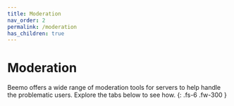 ```yaml
---
title: Moderation
nav_order: 2
permalink: /moderation
has_children: true
---
```


# Moderation

Beemo offers a wide range of moderation tools for servers to help handle the problematic users. Explore the tabs below to see how.
{: .fs-6 .fw-300 }